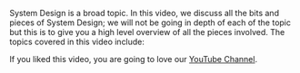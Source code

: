 System Design is a broad topic. In this video, we discuss all the bits and pieces of System Design; we will not be going
in depth of each of the topic but this is to give you a high level overview of all the pieces involved. The topics
covered in this video include:

<PremiumBlock 
    title='Premium Video' 
    description='This content is available only for the paid members.' 
/>

If you liked this video, you are going to love our [YouTube Channel](https://youtube.com/theroadmap?sub_confirmation=1).
